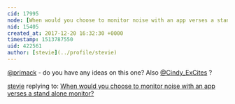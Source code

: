 ```yaml
---
cid: 17995
node: [When would you choose to monitor noise with an app verses a stand alone monitor? ](../notes/stevie/12-20-2017/when-would-you-choose-to-monitor-noise-with-an-app-verses-a-stand-alone-monitor)
nid: 15405
created_at: 2017-12-20 16:32:30 +0000
timestamp: 1513787550
uid: 422561
author: [stevie](../profile/stevie)
---
```


[@primack](/profile/primack) - do you have any ideas on this one? Also [@Cindy_ExCites](/profile/Cindy_ExCites) ?

[stevie](../profile/stevie) replying to: [When would you choose to monitor noise with an app verses a stand alone monitor? ](../notes/stevie/12-20-2017/when-would-you-choose-to-monitor-noise-with-an-app-verses-a-stand-alone-monitor)

